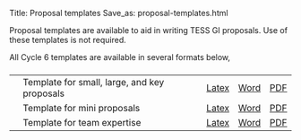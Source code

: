 Title: Proposal templates
Save_as: proposal-templates.html

Proposal templates are available to aid in writing TESS GI proposals. Use of these templates is not required. 

All Cycle 6 templates are available in several formats below,

###
<table class="table table-striped table-hover" style="max-width:55em;">

<tr>
    <td>
    <td>Template for small, large, and key proposals</td>
    <td><a href="docs/proposal-templates/tessgi_smalllargekey_template_cycle6.tex" download>Latex</a></td>
    <td><a href="docs/proposal-templates/tessgi_smalllargekey_template_cycle6.docx" download>Word</a></td>
    <td><a href="docs/proposal-templates/tessgi_smalllargekey_template_cycle6.pdf" download>PDF</a></td>
    </tr>

<tr>
    <td>
    <td>Template for mini proposals</td>
    <td><a href="docs/proposal-templates/tessgi_mini_template_cycle6.tex" download>Latex</a></td>
    <td><a href="docs/proposal-templates/tessgi_mini_template_cycle6.docx" download>Word</a></td>
    <td><a href="docs/proposal-templates/tessgi_mini_template_cycle6.pdf" download>PDF</a></td>
    </tr>

<tr>
    <td>
    <td>Template for team expertise</td>
    <td><a href="docs/proposal-templates/tessgi_teamexpertise_template_cycle6.tex" download>Latex</a></td>
    <td><a href="docs/proposal-templates/tessgi_teamexpertise_template_cycle6.docx" download>Word</a></td>
    <td><a href="docs/proposal-templates/tessgi_teamexpertise_template_cycle6.pdf" download>PDF</a></td>
    </tr>

</table>

